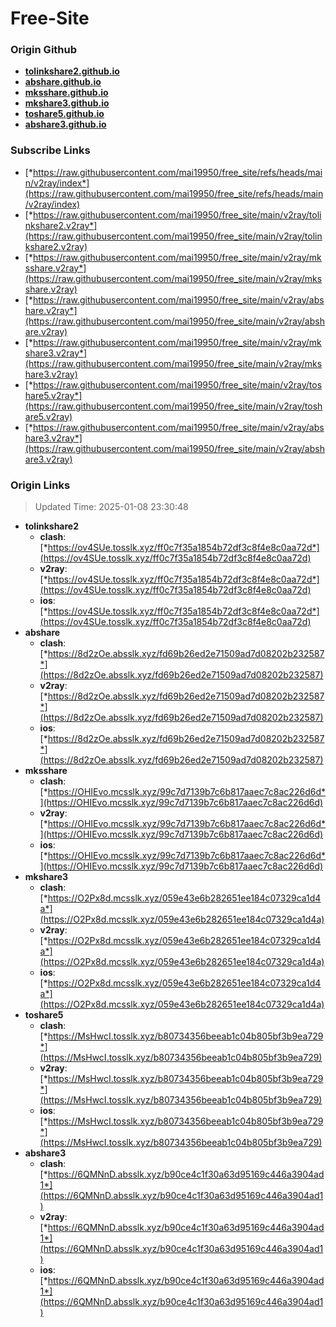 # Free-Site

### Origin Github

- [**tolinkshare2.github.io**](https://github.com/tolinkshare2/tolinkshare2.github.io)
- [**abshare.github.io**](https://github.com/abshare/abshare.github.io)
- [**mksshare.github.io**](https://github.com/mksshare/mksshare.github.io)
- [**mkshare3.github.io**](https://github.com/mkshare3/mkshare3.github.io)
- [**toshare5.github.io**](https://github.com/toshare5/toshare5.github.io)
- [**abshare3.github.io**](https://github.com/abshare3/abshare3.github.io)

### Subscribe Links

- [*https://raw.githubusercontent.com/mai19950/free_site/refs/heads/main/v2ray/index*](https://raw.githubusercontent.com/mai19950/free_site/refs/heads/main/v2ray/index)
- [*https://raw.githubusercontent.com/mai19950/free_site/main/v2ray/tolinkshare2.v2ray*](https://raw.githubusercontent.com/mai19950/free_site/main/v2ray/tolinkshare2.v2ray)
- [*https://raw.githubusercontent.com/mai19950/free_site/main/v2ray/mksshare.v2ray*](https://raw.githubusercontent.com/mai19950/free_site/main/v2ray/mksshare.v2ray)
- [*https://raw.githubusercontent.com/mai19950/free_site/main/v2ray/abshare.v2ray*](https://raw.githubusercontent.com/mai19950/free_site/main/v2ray/abshare.v2ray)
- [*https://raw.githubusercontent.com/mai19950/free_site/main/v2ray/mkshare3.v2ray*](https://raw.githubusercontent.com/mai19950/free_site/main/v2ray/mkshare3.v2ray)
- [*https://raw.githubusercontent.com/mai19950/free_site/main/v2ray/toshare5.v2ray*](https://raw.githubusercontent.com/mai19950/free_site/main/v2ray/toshare5.v2ray)
- [*https://raw.githubusercontent.com/mai19950/free_site/main/v2ray/abshare3.v2ray*](https://raw.githubusercontent.com/mai19950/free_site/main/v2ray/abshare3.v2ray)

### Origin Links

> Updated Time: 2025-01-08 23:30:48

- **tolinkshare2**
  - **clash**: [*https://ov4SUe.tosslk.xyz/ff0c7f35a1854b72df3c8f4e8c0aa72d*](https://ov4SUe.tosslk.xyz/ff0c7f35a1854b72df3c8f4e8c0aa72d)
  - **v2ray**: [*https://ov4SUe.tosslk.xyz/ff0c7f35a1854b72df3c8f4e8c0aa72d*](https://ov4SUe.tosslk.xyz/ff0c7f35a1854b72df3c8f4e8c0aa72d)
  - **ios**: [*https://ov4SUe.tosslk.xyz/ff0c7f35a1854b72df3c8f4e8c0aa72d*](https://ov4SUe.tosslk.xyz/ff0c7f35a1854b72df3c8f4e8c0aa72d)
- **abshare**
  - **clash**: [*https://8d2zOe.absslk.xyz/fd69b26ed2e71509ad7d08202b232587*](https://8d2zOe.absslk.xyz/fd69b26ed2e71509ad7d08202b232587)
  - **v2ray**: [*https://8d2zOe.absslk.xyz/fd69b26ed2e71509ad7d08202b232587*](https://8d2zOe.absslk.xyz/fd69b26ed2e71509ad7d08202b232587)
  - **ios**: [*https://8d2zOe.absslk.xyz/fd69b26ed2e71509ad7d08202b232587*](https://8d2zOe.absslk.xyz/fd69b26ed2e71509ad7d08202b232587)
- **mksshare**
  - **clash**: [*https://OHIEvo.mcsslk.xyz/99c7d7139b7c6b817aaec7c8ac226d6d*](https://OHIEvo.mcsslk.xyz/99c7d7139b7c6b817aaec7c8ac226d6d)
  - **v2ray**: [*https://OHIEvo.mcsslk.xyz/99c7d7139b7c6b817aaec7c8ac226d6d*](https://OHIEvo.mcsslk.xyz/99c7d7139b7c6b817aaec7c8ac226d6d)
  - **ios**: [*https://OHIEvo.mcsslk.xyz/99c7d7139b7c6b817aaec7c8ac226d6d*](https://OHIEvo.mcsslk.xyz/99c7d7139b7c6b817aaec7c8ac226d6d)
- **mkshare3**
  - **clash**: [*https://O2Px8d.mcsslk.xyz/059e43e6b282651ee184c07329ca1d4a*](https://O2Px8d.mcsslk.xyz/059e43e6b282651ee184c07329ca1d4a)
  - **v2ray**: [*https://O2Px8d.mcsslk.xyz/059e43e6b282651ee184c07329ca1d4a*](https://O2Px8d.mcsslk.xyz/059e43e6b282651ee184c07329ca1d4a)
  - **ios**: [*https://O2Px8d.mcsslk.xyz/059e43e6b282651ee184c07329ca1d4a*](https://O2Px8d.mcsslk.xyz/059e43e6b282651ee184c07329ca1d4a)
- **toshare5**
  - **clash**: [*https://MsHwcI.tosslk.xyz/b80734356beeab1c04b805bf3b9ea729*](https://MsHwcI.tosslk.xyz/b80734356beeab1c04b805bf3b9ea729)
  - **v2ray**: [*https://MsHwcI.tosslk.xyz/b80734356beeab1c04b805bf3b9ea729*](https://MsHwcI.tosslk.xyz/b80734356beeab1c04b805bf3b9ea729)
  - **ios**: [*https://MsHwcI.tosslk.xyz/b80734356beeab1c04b805bf3b9ea729*](https://MsHwcI.tosslk.xyz/b80734356beeab1c04b805bf3b9ea729)
- **abshare3**
  - **clash**: [*https://6QMNnD.absslk.xyz/b90ce4c1f30a63d95169c446a3904ad1*](https://6QMNnD.absslk.xyz/b90ce4c1f30a63d95169c446a3904ad1)
  - **v2ray**: [*https://6QMNnD.absslk.xyz/b90ce4c1f30a63d95169c446a3904ad1*](https://6QMNnD.absslk.xyz/b90ce4c1f30a63d95169c446a3904ad1)
  - **ios**: [*https://6QMNnD.absslk.xyz/b90ce4c1f30a63d95169c446a3904ad1*](https://6QMNnD.absslk.xyz/b90ce4c1f30a63d95169c446a3904ad1)
